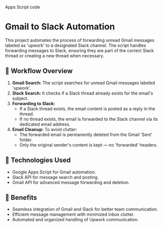Apps Script code
# Gmail to Slack Automation

This project automates the process of forwarding unread Gmail messages labeled as 'upwork' to a designated Slack channel. The script handles forwarding messages to Slack, ensuring they are part of the correct Slack thread or creating a new thread when necessary.

## 📁 Workflow Overview
1. **Gmail Search:** The script searches for unread Gmail messages labeled 'upwork'.
2. **Slack Search:** It checks if a Slack thread already exists for the email's subject.
3. **Forwarding to Slack:**
   - If a Slack thread exists, the email content is posted as a reply in the thread.
   - If no thread exists, the email is forwarded to the Slack channel via its dedicated email address.
4. **Email Cleanup:** To avoid clutter:
   - The forwarded email is permanently deleted from the Gmail 'Sent' folder.
   - Only the original sender's content is kept — no 'forwarded' headers.

## 🔧 Technologies Used
- Google Apps Script for Gmail automation.
- Slack API for message search and posting.
- Gmail API for advanced message forwarding and deletion.

## 🚀 Benefits
- Seamless integration of Gmail and Slack for better team communication.
- Efficient message management with minimized inbox clutter.
- Automated and organized handling of Upwork communication.

